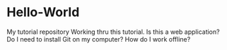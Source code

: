 # Hello-World
My tutorial repository
Working thru this tutorial.
Is this a web application? Do I need to install Git on my computer? How do I work offline?

